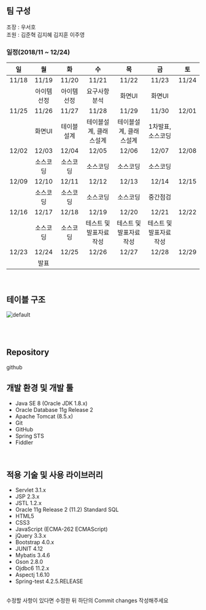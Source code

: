 <h2>팀 구성</h2>
조장 : 우서호 <br>
조원 : 김준혁 김지혜 김지훈 이주영 <br>

### 일정(2018/11 ~ 12/24)
| 일 |	 월 	| 화 | 수	| 목 | 금 | 토 |
| :--: | :--: | :--: | :--: | :--: | :--: | :--: |
| 11/18 |	11/19 | 11/20 | 11/21 |	11/22 |	11/23 |	11/24 |
| |아이템선정 |	아이템선정	| 요구사항 분석	 | 화면UI	 | 화면UI	| | 
| 11/25 |	11/26 |	11/27	| 11/28 |	11/29 |	11/30 |	12/01 |
| | 화면UI | 테이블설계 | 테이블설계, 클래스설계 | 테이블설계, 클래스설계 | 1차발표, 소스코딩 | |
| 12/02 |	12/03 |	12/04 |	12/05 |	12/06 |	12/07 |	12/08 |
| |	소스코딩	| 소스코딩	| 소스코딩	| 소스코딩	| 소스코딩 | |
| 12/09 |	12/10 | 12/11 |	12/12 |	12/13 |	12/14 |	12/15 |
| |	소스코딩 |	소스코딩 |	소스코딩 |	소스코딩 |	중간점검 | |
| 12/16 |	12/17 |	12/18	| 12/19	| 12/20	| 12/21	| 12/22 |
| | 소스코딩	 | 소스코딩	|  테스트 및 발표자료작성 | 테스트 및 발표자료작성 | 테스트 및 발표자료작성 | |
| 12/23 |	12/24 |	12/25 |	12/26 |	12/27 |	12/28	| 12/29 |
| |	발표	|	
<br>
<h2>테이블 구조</h2>

![default](https://user-images.githubusercontent.com/45252191/49501029-56925600-f8b5-11e8-95cc-949192f08f02.PNG)

<br>
<br>
<h2>Repository</h2>
github<br>

<h2>개발 환경 및 개발 툴</h2>
<ul>
  <li>Java SE 8 (Oracle JDK 1.8.x)</li>
  <li>Oracle Database 11g Release 2</li>
  <li>Apache Tomcat (8.5.x)</li>
  <li>Git</li>
  <li>GitHub</li>
  <li>Spring STS</li>
  <li>Fiddler</li>
</ul>
<br>
<h2>적용 기술 및 사용 라이브러리</h2>
<ul>
  <li>Servlet 3.1.x</li>
  <li>JSP 2.3.x</li>
  <li>JSTL 1.2.x</li>
  <li>Oracle 11g Release 2 (11.2) Standard SQL</li>
  <li>HTML5</li>
  <li>CSS3</li>
  <li>JavaScript (ECMA-262 ECMAScript)</li>
  <li>jQuery 3.3.x</li>
  <li>Bootstrap 4.0.x</li>
  <li>JUNIT 4.12</li>
  <li>Mybatis 3.4.6</li>
  <li>Gson 2.8.0</li>
  <li>Ojdbc6 11.2.x</li>
  <li>Aspectj 1.6.10</li>
  <li>Spring-test 4.2.5.RELEASE</li>
</ul>
<br>
수정할 사항이 있다면 수정한 뒤 하단의 Commit changes 작성해주세요
